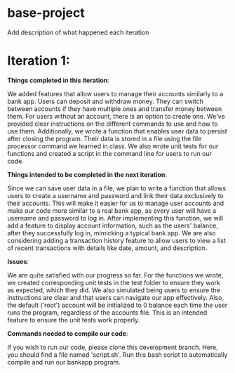 # base-project

Add description of what happened each iteration

# **Iteration 1**:

**Things completed in this iteration**:

We added features that allow users to manage their accounts similarly to a bank app. Users can deposit and withdraw money. They can switch between accounts if they have multiple ones and transfer money between them. For users without an account, there is an option to create one. We've provided clear instructions on the different commands to use and how to use them. Additionally, we wrote a function that enables user data to persist after closing the program. Their data is stored in a file using the file processor command we learned in class. We also wrote unit tests for our functions and created a script in the command line for users to run our code.

**Things intended to be completed in the next iteration**:

Since we can save user data in a file, we plan to write a function that allows users to create a username and password and link their data exclusively to their accounts. This will make it easier for us to manage user accounts and make our code more similar to a real bank app, as every user will have a username and password to log in. After implementing this function, we will add a feature to display account information, such as the users' balance, after they successfully log in, mimicking a typical bank app.
We are also considering adding a transaction history feature to allow users to view a list of recent transactions with details like date, amount, and description.

**Issues**:

We are quite satisfied with our progress so far. For the functions we wrote, we created corresponding unit tests in the test folder to ensure they work as expected, which they did. We also simulated being users to ensure the instructions are clear and that users can navigate our app effectively. Also, the default ('root') account will be initialized to 0 balance each time the user runs the program, regardless of the accounts file. This is an intended feature to ensure the unit tests work properly.

**Commands needed to compile our code**:

If you wish to run our code, please clone this development branch. Here, you should find a file named 'script.sh'. Run this bash script to automatically compile and run our bankapp program.
